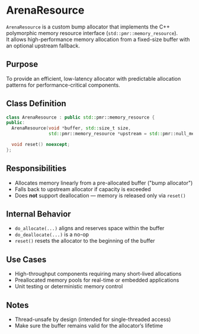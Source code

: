 # ArenaResource

`ArenaResource` is a custom bump allocator that implements the C++ polymorphic memory resource interface (`std::pmr::memory_resource`).  
It allows high-performance memory allocation from a fixed-size buffer with an optional upstream fallback.

## Purpose

To provide an efficient, low-latency allocator with predictable allocation patterns for performance-critical components.

## Class Definition

```cpp
class ArenaResource : public std::pmr::memory_resource {
public:
  ArenaResource(void *buffer, std::size_t size,
                std::pmr::memory_resource *upstream = std::pmr::null_memory_resource());

  void reset() noexcept;
};
```

## Responsibilities

- Allocates memory linearly from a pre-allocated buffer ("bump allocator")
- Falls back to upstream allocator if capacity is exceeded
- Does **not** support deallocation — memory is released only via `reset()`

## Internal Behavior

- `do_allocate(...)` aligns and reserves space within the buffer
- `do_deallocate(...)` is a no-op
- `reset()` resets the allocator to the beginning of the buffer

## Use Cases

- High-throughput components requiring many short-lived allocations
- Preallocated memory pools for real-time or embedded applications
- Unit testing or deterministic memory control

## Notes

- Thread-unsafe by design (intended for single-threaded access)
- Make sure the buffer remains valid for the allocator’s lifetime